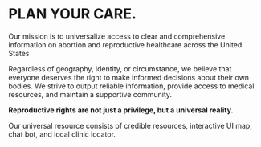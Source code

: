 # PLAN YOUR CARE.

Our mission is to universalize access to clear and comprehensive information on abortion and reproductive healthcare across the United States
          
Regardless of geography, identity, or circumstance, we believe that everyone deserves the right to make informed decisions about their own bodies. We strive to output reliable information, provide access to medical resources, and maintain a supportive community.

**Reproductive rights are not just a privilege, but a universal reality.**

Our universal resource consists of credible resources, interactive UI map, chat bot, and local clinic locator.
